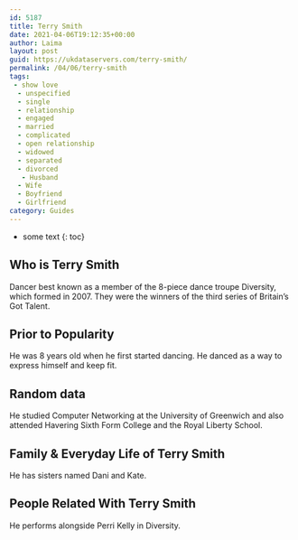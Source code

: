 ```yaml
---
id: 5187
title: Terry Smith
date: 2021-04-06T19:12:35+00:00
author: Laima
layout: post
guid: https://ukdataservers.com/terry-smith/
permalink: /04/06/terry-smith
tags:
 - show love
  - unspecified
  - single
  - relationship
  - engaged
  - married
  - complicated
  - open relationship
  - widowed
  - separated
  - divorced
   - Husband
  - Wife
  - Boyfriend
  - Girlfriend
category: Guides
---
```


* some text
{: toc}


## Who is Terry Smith
                  
                  
                  
Dancer best known as a member of the 8-piece dance troupe Diversity, which formed in 2007. They were the winners of the third series of Britain&#8217;s Got Talent.
                  
              
            
              
            
                
                
                
## Prior to Popularity
                  
                  
                  
He was 8 years old when he first started dancing. He danced as a way to express himself and keep fit.
                  
              
            
              
            
                
                
                
## Random data
                  
                  
                  
He studied Computer Networking at the University of Greenwich and also attended Havering Sixth Form College and the Royal Liberty School.
                  
              
            
              
            
                
                
                
## Family & Everyday Life of Terry Smith
                  
                  
                  
He has sisters named Dani and Kate. 
                  
              
            
              
            
                
                
                
## People Related With Terry Smith
                  
                  
                  
He performs alongside Perri Kelly in Diversity.
                  
              
            
              
            
                
              
            
              
              
            
            
              
            
          
          
          